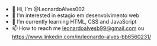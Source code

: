 - 👋 Hi, I’m @LeonardoAlves002
- 👀 I’m interested in estagio em desenvolvimento web
- 🌱 I’m currently learning HTML, CSS and JavaScript
- 📫 How to reach me leonardoalvesb99@gmail.com ou https://www.linkedin.com/in/leonardo-alves-bb6560231/


<!---
LeonardoAlves002/LeonardoAlves002 is a ✨ special ✨ repository because its `README.md` (this file) appears on your GitHub profile.
You can click the Preview link to take a look at your changes.
--->
